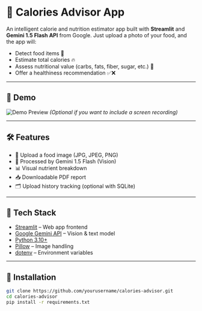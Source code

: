 # 🥗 Calories Advisor App

An intelligent calorie and nutrition estimator app built with **Streamlit** and **Gemini 1.5 Flash API** from Google. Just upload a photo of your food, and the app will:
- Detect food items 🥘
- Estimate total calories 🔥
- Assess nutritional value (carbs, fats, fiber, sugar, etc.) 🧪
- Offer a healthiness recommendation ✅❌

---

## 🚀 Demo

![Demo Preview](demo.gif) *(Optional if you want to include a screen recording)*

---

## 🛠️ Features

- 📸 Upload a food image (JPG, JPEG, PNG)
- 🧠 Processed by Gemini 1.5 Flash (Vision)
- 📊 Visual nutrient breakdown
- 📥 Downloadable PDF report
- 🗂 Upload history tracking (optional with SQLite)

---

## 🧪 Tech Stack

- [Streamlit](https://streamlit.io/) – Web app frontend
- [Google Gemini API](https://ai.google.dev/) – Vision & text model
- [Python 3.10+](https://www.python.org/)
- [Pillow](https://pillow.readthedocs.io/) – Image handling
- [dotenv](https://pypi.org/project/python-dotenv/) – Environment variables

---

## 💾 Installation

```bash
git clone https://github.com/yourusername/calories-advisor.git
cd calories-advisor
pip install -r requirements.txt

